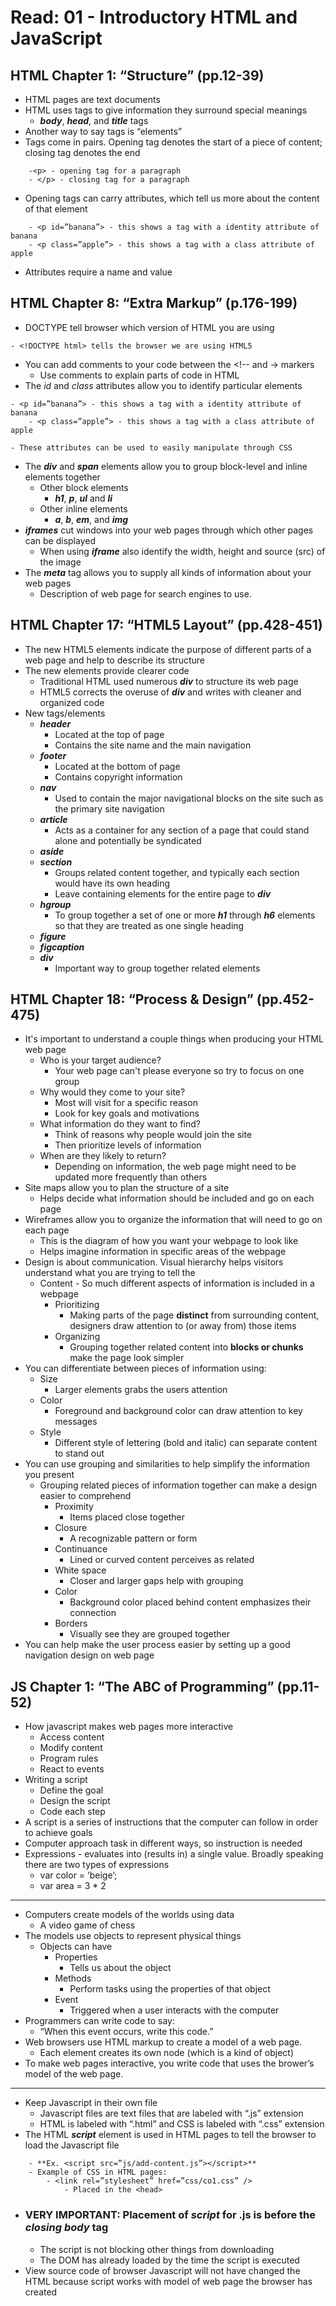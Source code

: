 # Read: 01 - Introductory HTML and JavaScript

## HTML Chapter 1: “Structure” (pp.12-39)

- HTML pages are text documents
- HTML uses tags to give information they surround special meanings
    - ***body***, ***head***, and ***title*** tags
- Another way to say tags is “elements”
- Tags come in pairs. Opening tag denotes the start of a piece of content; closing tag denotes the end

```
    -<p> - opening tag for a paragraph
    - </p> - closing tag for a paragraph
```

- Opening tags can carry attributes, which tell us more about the content of that element

```
    - <p id=”banana”> - this shows a tag with a identity attribute of banana
    - <p class=”apple”> - this shows a tag with a class attribute of apple
```

- Attributes require a name and value

## HTML Chapter 8: “Extra Markup” (p.176-199)

- DOCTYPE tell browser which version of HTML you are using

```
- <!DOCTYPE html> tells the browser we are using HTML5
```

- You can add comments to your code between the <!-- and → markers
    - Use comments to explain parts of code in HTML
- The *id* and *class* attributes allow you to identify particular elements

```
- <p id=”banana”> - this shows a tag with a identity attribute of banana
    - <p class=”apple”> - this shows a tag with a class attribute of apple
```

    - These attributes can be used to easily manipulate through CSS
- The ***div*** and ***span*** elements allow you to group block-level and inline elements together
    - Other block elements
        - ***h1***, ***p***, ***ul*** and ***li***
    - Other inline elements
        - ***a***, ***b***, ***em***, and ***img***
- ***iframes*** cut windows into your web pages through which other pages can be displayed
    - When using ***iframe*** also identify the width, height and source (src) of the image
- The ***meta*** tag allows you to supply all kinds of information about your web pages
    - Description of web page for search engines to use.

## HTML Chapter 17: “HTML5 Layout” (pp.428-451)

- The new HTML5 elements indicate the purpose of different parts of a web page and help to describe its structure
- The new elements provide clearer code
    - Traditional HTML used numerous ***div*** to structure its web page
    - HTML5 corrects the overuse of ***div*** and writes with cleaner and organized code
- New tags/elements
    - ***header***
        - Located at the top of page
        - Contains the site name and the main navigation
    - ***footer***
        - Located at the bottom of page
        - Contains copyright information
    - ***nav***
        - Used to contain the major navigational blocks on the site such as the primary site navigation
    - ***article***
        - Acts as a container for any section of a page that could stand alone and potentially be syndicated
    - ***aside***
    - ***section***
        - Groups related content together, and typically each section would have its own heading
        - Leave containing elements for the entire page to ***div***
    - ***hgroup***
        - To group together a set of one or more ***h1*** through ***h6*** elements so that they are treated as one single heading
    - ***figure***
    - ***figcaption***
    - ***div*** 
        - Important way to group together related elements

## HTML Chapter 18: “Process & Design” (pp.452-475)

- It's important to understand a couple things when producing your HTML web page
    - Who is your target audience?
        - Your web page can't please everyone so try to focus on one group
    - Why would they come to your site?
        - Most will visit for a specific reason
        - Look for key goals and motivations
    - What information do they want to find?
        - Think of reasons why people would join the site 
        - Then prioritize levels of information
    - When are they likely to return?
        - Depending on information, the web page might need to be updated more frequently than others
- Site maps allow you to plan the structure of a site
    - Helps decide what information should be included and go on each page
- Wireframes allow you to organize the information that will need to go on each page
    - This is the diagram of how you want your webpage to look like
    - Helps imagine information in specific areas of the webpage
- Design is about communication. Visual hierarchy helps visitors understand what you are trying to tell the
    - Content - So much different aspects of information is included in a webpage
        - Prioritizing
            - Making parts of the page **distinct** from surrounding content, designers draw attention to (or away from) those items
        - Organizing
            - Grouping together related content into **blocks or chunks** make the page look simpler
- You can differentiate between pieces of information using:
    - Size
        - Larger elements grabs the users attention
    - Color
        - Foreground and background color can draw attention to key messages
    - Style
        - Different style of lettering (bold and italic) can separate content to stand out
- You can use grouping and similarities to help simplify the information you present
    - Grouping related pieces of information together can make a design easier to comprehend
        - Proximity
            - Items placed close together
        - Closure
            - A recognizable pattern or form
        - Continuance
            - Lined or curved content perceives as related
        - White space
            - Closer and larger gaps help with grouping
        - Color
            - Background color placed behind content emphasizes their connection
        - Borders
            - Visually see they are grouped together
- You can help make the user process easier by setting up a good navigation design on web page

## JS Chapter 1: “The ABC of Programming” (pp.11-52)

- How javascript makes web pages more interactive
    - Access content
    - Modify content
    - Program rules
    - React to events
- Writing a script
    - Define the goal
    - Design the script
    - Code each step
- A script is a series of instructions that the computer can follow in order to achieve goals
- Computer approach task in different ways, so instruction is needed
- Expressions - evaluates into (results in) a single value. Broadly speaking there are two types of expressions
    - var color = ‘beige’;
    - var area = 3 * 2
_________________________________________________________

- Computers create models of the worlds using data
    - A video game of chess
- The models use objects to represent physical things
    - Objects can have
        - Properties
            - Tells us about the object
        - Methods
            - Perform tasks using the properties of that object
        - Event
            - Triggered when a user interacts with the computer
- Programmers can write code to say:
    - “When this event occurs, write this code.”
- Web browsers use HTML markup to create a model of a web page.
    - Each element creates its own node (which is a kind of object)
- To make web pages interactive, you write code that uses the brower’s model of the web page.
_________________________________________________________

- Keep Javascript in their own file
    - Javascript files are text files that are labeled with “.js” extension
    - HTML is labeled with “.html” and CSS is labeled with “.css” extension
- The HTML ***script*** element is used in HTML pages to tell the browser to load the Javascript file
```
    - **Ex. <script src=”js/add-content.js”></script>**
    - Example of CSS in HTML pages:
        - <link rel=”stylesheet” href=”css/co1.css” />
            - Placed in the <head>
```

- ### VERY IMPORTANT: Placement of ***script*** for .js is before the ***closing body*** tag
    - The script is not blocking other things from downloading
    - The DOM has already loaded by the time the script is executed
- View source code of browser Javascript will not have changed the HTML because script works with model of web page the browser has created
